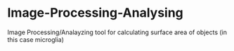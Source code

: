 # Image-Processing-Analysing
Image Processing/Analayzing tool for calculating surface area of objects (in this case microglia)
